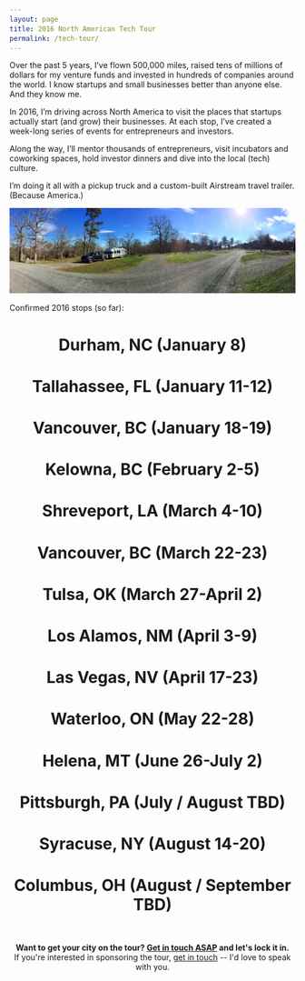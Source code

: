 ```yaml
---
layout: page
title: 2016 North American Tech Tour
permalink: /tech-tour/
---
```


<p>Over the past 5 years, I’ve flown 500,000 miles, raised tens of millions of dollars for my venture funds and invested in hundreds of companies around the world. I know startups and small businesses better than anyone else. And they know me.</p>

<p>In 2016, I’m driving across North America to visit the places that startups actually start (and grow) their businesses. At each stop, I’ve created a week-long series of events for entrepreneurs and investors.</p>

<p>Along the way, I’ll mentor thousands of entrepreneurs, visit incubators and coworking spaces, hold investor dinners and dive into the local (tech) culture.</p>

<p>I’m doing it all with a pickup truck and a custom-built Airstream travel trailer. (Because America.)</p>

<img src="/assets/2016/01/IMG_1220_small.jpg">
<br>

<p >Confirmed 2016 stops (so far):</p>

<h1 align="center"><strong>Durham, NC</strong> (January 8)</h1>

<h1 align="center"><strong>Tallahassee, FL</strong> (January 11-12)</h1>

<h1 align="center"><strong>Vancouver, BC</strong> (January 18-19)</h1>

<h1 align="center"><strong>Kelowna, BC</strong> (February 2-5)</h1>

<h1 align="center"><strong>Shreveport, LA</strong> (March 4-10)</h1>

<h1 align="center"><strong>Vancouver, BC</strong> (March 22-23)</h1>

<h1 align="center"><strong>Tulsa, OK</strong> (March 27-April 2)</h1>

<h1 align="center"><strong>Los Alamos, NM</strong> (April 3-9)</h1>

<h1 align="center"><strong>Las Vegas, NV</strong> (April 17-23)</h1>

<h1 align="center"><strong>Waterloo, ON</strong> (May 22-28)</h1>

<h1 align="center"><strong>Helena, MT</strong> (June 26-July 2)</h1>

<h1 align="center"><strong>Pittsburgh, PA</strong> (July / August TBD)</h1>

<h1 align="center"><strong>Syracuse, NY</strong> (August 14-20)</h1>

<h1 align="center"><strong>Columbus, OH</strong> (August / September TBD)</h1>

<br>
<p align="center"><strong>Want to get your city on the tour? <a href="https://docs.google.com/a/resultsjunkies.com/forms/d/1EJSeTDTLN_SmPEQ1olljl6Oi-OrMoFgvQTVtgopbaiA/viewform">Get in touch ASAP</a> and let's lock it in.</strong><br> If you're interested in sponsoring the tour, <a href="mailto:paul@resultsjunkies.com">get in touch</a> -- I'd love to speak with you.</p>


